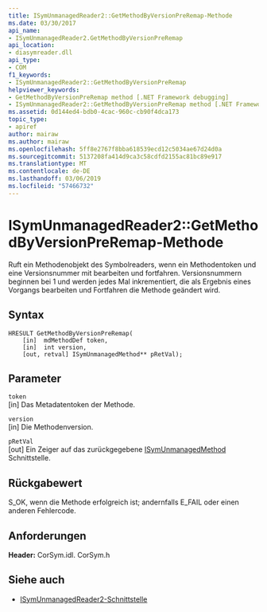 ```yaml
---
title: ISymUnmanagedReader2::GetMethodByVersionPreRemap-Methode
ms.date: 03/30/2017
api_name:
- ISymUnmanagedReader2.GetMethodByVersionPreRemap
api_location:
- diasymreader.dll
api_type:
- COM
f1_keywords:
- ISymUnmanagedReader2::GetMethodByVersionPreRemap
helpviewer_keywords:
- GetMethodByVersionPreRemap method [.NET Framework debugging]
- ISymUnmanagedReader2::GetMethodByVersionPreRemap method [.NET Framework debugging]
ms.assetid: 0d144ed4-bdb0-4cac-960c-cb90f4dca173
topic_type:
- apiref
author: mairaw
ms.author: mairaw
ms.openlocfilehash: 5ff8e2767f8bba618539ecd12c5034ae67d24d0a
ms.sourcegitcommit: 5137208fa414d9ca3c58cdfd2155ac81bc89e917
ms.translationtype: MT
ms.contentlocale: de-DE
ms.lasthandoff: 03/06/2019
ms.locfileid: "57466732"
---
```

# <a name="isymunmanagedreader2getmethodbyversionpreremap-method"></a>ISymUnmanagedReader2::GetMethodByVersionPreRemap-Methode
Ruft ein Methodenobjekt des Symbolreaders, wenn ein Methodentoken und eine Versionsnummer mit bearbeiten und fortfahren. Versionsnummern beginnen bei 1 und werden jedes Mal inkrementiert, die als Ergebnis eines Vorgangs bearbeiten und Fortfahren die Methode geändert wird.  
  
## <a name="syntax"></a>Syntax  
  
```  
HRESULT GetMethodByVersionPreRemap(  
    [in]  mdMethodDef token,  
    [in]  int version,  
    [out, retval] ISymUnmanagedMethod** pRetVal);  
```  
  
## <a name="parameters"></a>Parameter  
 `token`  
 [in] Das Metadatentoken der Methode.  
  
 `version`  
 [in] Die Methodenversion.  
  
 `pRetVal`  
 [out] Ein Zeiger auf das zurückgegebene [ISymUnmanagedMethod](../../../../docs/framework/unmanaged-api/diagnostics/isymunmanagedmethod-interface.md) Schnittstelle.  
  
## <a name="return-value"></a>Rückgabewert  
 S_OK, wenn die Methode erfolgreich ist; andernfalls E_FAIL oder einen anderen Fehlercode.  
  
## <a name="requirements"></a>Anforderungen  
 **Header:** CorSym.idl. CorSym.h  
  
## <a name="see-also"></a>Siehe auch
- [ISymUnmanagedReader2-Schnittstelle](../../../../docs/framework/unmanaged-api/diagnostics/isymunmanagedreader2-interface.md)
